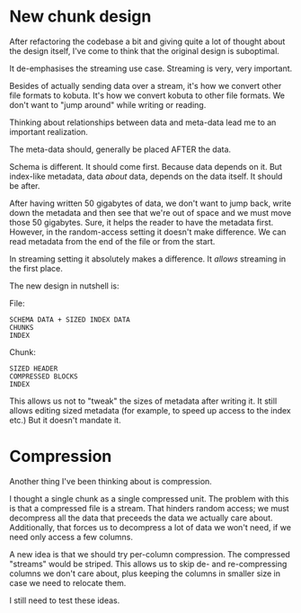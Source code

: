 # New chunk design

After refactoring the codebase a bit and giving quite a lot of thought about the design itself,
I've come to think that the original design is suboptimal.

It de-emphasises the streaming use case. Streaming is very, very important.

Besides of actually sending data over a stream, it's how we convert other file formats to kobuta.
It's how we convert kobuta to other file formats. We don't want to "jump around" while writing or reading.

Thinking about relationships between data and meta-data lead me to an important realization.

The meta-data should, generally be placed AFTER the data.

Schema is different. It should come first. Because data depends on it. But index-like metadata,
data _about_ data, depends on the data itself. It should be after.

After having written 50 gigabytes of data, we don't want to jump back, write down the metadata and then
see that we're out of space and we must move those 50 gigabytes. Sure, it helps the reader to have the metadata first.
However, in the random-access setting it doesn't make difference. We can read metadata from the end of the file or from the start.

In streaming setting it absolutely makes a difference. It _allows_ streaming in the first place.

The new design in nutshell is:

File:

```
SCHEMA DATA + SIZED INDEX DATA
CHUNKS
INDEX
```

Chunk:

```
SIZED HEADER
COMPRESSED BLOCKS
INDEX
```
This allows us not to "tweak" the sizes of metadata after writing it.
It still allows editing sized metadata (for example, to speed up access to the index etc.)
But it doesn't mandate it.

# Compression

Another thing I've been thinking about is compression.

I thought a single chunk as a single compressed unit. The problem with this is that
a compressed file is a stream. That hinders random access; we must decompress all the data that
preceeds the data we actually care about.
Additionally, that forces us to decompress a lot of data we won't need,
if we need only access a few columns.

A new idea is that we should try per-column compression. The compressed "streams" would be striped.
This allows us to skip de- and re-compressing columns we don't care about, plus keeping the
columns in smaller size in case we need to relocate them.

I still need to test these ideas.
